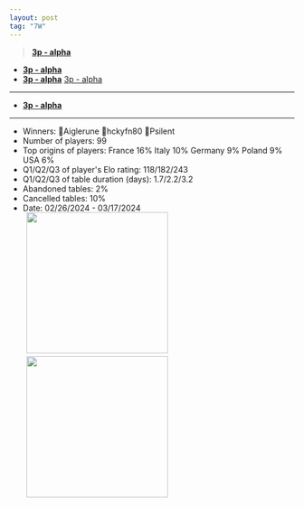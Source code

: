 ```yaml
---
layout: post
tag: "7W"
---
```

> **[3p - alpha](https://boardgamearena.com/tournament?id=274088)**
- [**3p - alpha**](https://boardgamearena.com/tournament?id=274088)
- **[3p - alpha](https://boardgamearena.com/tournament?id=274088)**
[3p - alpha](https://boardgamearena.com/tournament?id=274088)
-----
- **[3p - alpha](https://boardgamearena.com/tournament?id=274088)**
-----
- Winners: 🥇Aiglerune 🥈hckyfn80 🥉Psilent
- Number of players: 99
- Top origins of players: France 16% Italy 10% Germany 9% Poland 9% USA 6%
- Q1/Q2/Q3 of player's Elo rating: 118/182/243
- Q1/Q2/Q3 of table duration (days): 1.7/2.2/3.2
- Abandoned tables: 2%
- Cancelled tables: 10% 
- Date: 02/26/2024 - 03/17/2024
<div>
 <img src="/wpoc/assets/images/t_7 Wonders_Elo_20240320082513.png" width="250" style="display: block; margin-left: 30px; margin-bottom: 5px; margin-top:-15px"/>
</div>
<div>
 <img src="/wpoc/assets/images/t_7 Wonders_Duration_20240320083851.png" width="250" style="display: block; margin-left: 30px; margin-bottom: 5px;"/>
</div>

